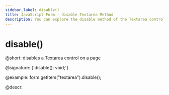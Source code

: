 ```yaml
---
sidebar_label: disable()
title: JavaScript Form - disable Textarea Method 
description: You can explore the disable method of the Textarea control of Form in the documentation of the DHTMLX JavaScript UI library. Browse developer guides and API reference, try out code examples and live demos, and download a free 30-day evaluation version of DHTMLX Suite.
---
```


# disable()

@short: disables a Textarea control on a page

@signature: {'disable(): void;'}

@example:
form.getItem("textarea").disable();

@descr:
